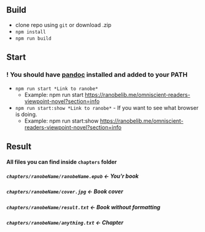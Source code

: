 ## Build
* clone repo using `git` or download .zip
* `npm install`
* `npm run build`

## Start
### ! You should have [pandoc](https://pandoc.org/installing.html) installed and added to your PATH
* `npm run start *Link to ranobe*`
  * Example: npm run start https://ranobelib.me/omniscient-readers-viewpoint-novel?section=info
* `npm run start:show *Link to ranobe*` - If you want to see what browser is doing.
  * Example: npm run start:show https://ranobelib.me/omniscient-readers-viewpoint-novel?section=info

## Result
#### All files you can find inside `chapters` folder
##### `chapters/ranobeName/ranobeName.epub` <- You'r book
##### `chapters/ranobeName/cover.jpg` <- Book cover 
##### `chapters/ranobeName/result.txt` <- Book without formatting 
##### `chapters/ranobeName/anything.txt` <- Chapter 
